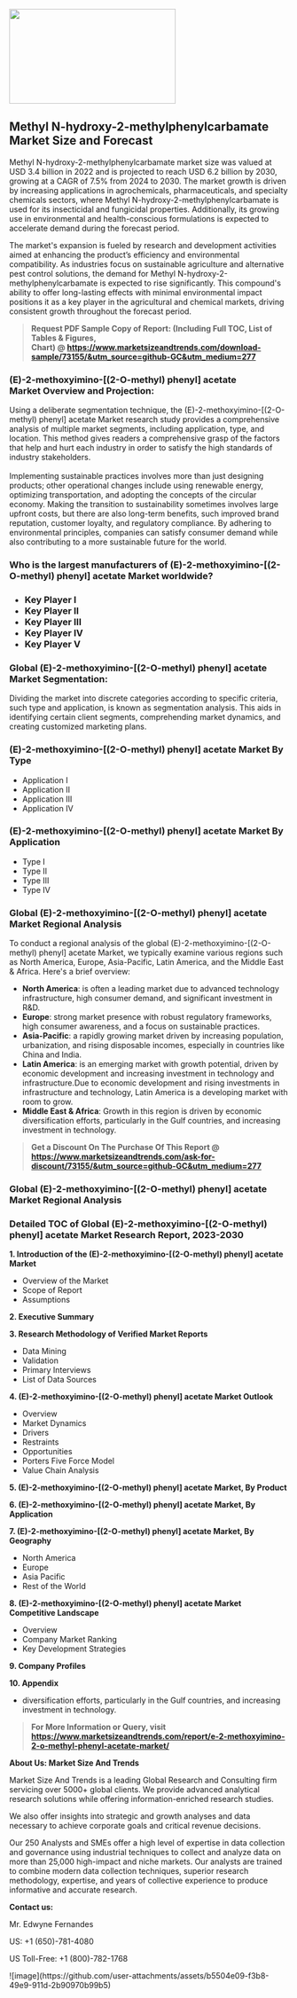 <p><img class="alignnone size-medium wp-image-20088" src="https://ffe5etoiles.com/wp-content/uploads/2024/12/MST1-300x171.png" alt="" width="300" height="171" /></p><h2>Methyl N-hydroxy-2-methylphenylcarbamate Market Size and Forecast</h2><p>Methyl N-hydroxy-2-methylphenylcarbamate market size was valued at USD 3.4 billion in 2022 and is projected to reach USD 6.2 billion by 2030, growing at a CAGR of 7.5% from 2024 to 2030. The market growth is driven by increasing applications in agrochemicals, pharmaceuticals, and specialty chemicals sectors, where Methyl N-hydroxy-2-methylphenylcarbamate is used for its insecticidal and fungicidal properties. Additionally, its growing use in environmental and health-conscious formulations is expected to accelerate demand during the forecast period.</p><p>The market's expansion is fueled by research and development activities aimed at enhancing the product’s efficiency and environmental compatibility. As industries focus on sustainable agriculture and alternative pest control solutions, the demand for Methyl N-hydroxy-2-methylphenylcarbamate is expected to rise significantly. This compound's ability to offer long-lasting effects with minimal environmental impact positions it as a key player in the agricultural and chemical markets, driving consistent growth throughout the forecast period.</p></p><blockquote id="" class=""><strong>Request PDF Sample Copy of Report: (Including Full TOC, List of Tables &amp; Figures, Chart)&nbsp;@&nbsp;<strong><a href="https://www.marketsizeandtrends.com/download-sample/73155/&utm_source=github-GC&utm_medium=277" target="_blank">https://www.marketsizeandtrends.com/download-sample/73155/&utm_source=github-GC&utm_medium=277</a></strong></strong></blockquote><h3 id="" class="">(E)-2-methoxyimino-[(2-O-methyl) phenyl] acetate Market&nbsp;Overview and Projection:</h3><p id="" class="">Using a deliberate segmentation technique, the (E)-2-methoxyimino-[(2-O-methyl) phenyl] acetate Market research study provides a comprehensive analysis of multiple market segments, including application, type, and location. This method gives readers a comprehensive grasp of the factors that help and hurt each industry in order to satisfy the high standards of industry stakeholders. <br /> <br />Implementing sustainable practices involves more than just designing products; other operational changes include using renewable energy, optimizing transportation, and adopting the concepts of the circular economy. Making the transition to sustainability sometimes involves large upfront costs, but there are also long-term benefits, such improved brand reputation, customer loyalty, and regulatory compliance. By adhering to environmental principles, companies can satisfy consumer demand while also contributing to a more sustainable future for the world.</p><h3 id="" class="">Who is the largest manufacturers of&nbsp;(E)-2-methoxyimino-[(2-O-methyl) phenyl] acetate Market worldwide?</h3><h3 class=""><p><ul><li>Key Player I </li><li> Key Player II </li><li> Key Player III </li><li> Key Player IV </li><li> Key Player V</li></ul></p></h3><h3 id="" class="">Global&nbsp;(E)-2-methoxyimino-[(2-O-methyl) phenyl] acetate Market Segmentation:</h3><p id="" class="">Dividing the market into discrete categories according to specific criteria, such type and application, is known as segmentation analysis. This aids in identifying certain client segments, comprehending market dynamics, and creating customized marketing plans.</p><h3 id="" class="">(E)-2-methoxyimino-[(2-O-methyl) phenyl] acetate Market&nbsp;By Type</h3><p><p><ul><li>Application I</li><li> Application II</li><li> Application III</li><li> Application IV</p></li></ul></p></p><h3 id="" class="">(E)-2-methoxyimino-[(2-O-methyl) phenyl] acetate Market&nbsp;By Application</h3><p class=""><p><ul><li>Type I</li><li> Type II</li><li> Type III</li><li> Type IV</li></ul></p></p><h3 id="" class="">Global (E)-2-methoxyimino-[(2-O-methyl) phenyl] acetate Market Regional Analysis</h3><p id="" class="">To conduct a regional analysis of the global (E)-2-methoxyimino-[(2-O-methyl) phenyl] acetate Market, we typically examine various regions such as North America, Europe, Asia-Pacific, Latin America, and the Middle East &amp; Africa. Here's a brief overview:</p><ul><li><strong>North America</strong>: is often a leading market due to advanced technology infrastructure, high consumer demand, and significant investment in R&amp;D.</li><li><strong>Europe</strong>: strong market presence with robust regulatory frameworks, high consumer awareness, and a focus on sustainable practices.</li><li><strong>Asia-Pacific</strong>: a rapidly growing market driven by increasing population, urbanization, and rising disposable incomes, especially in countries like China and India.</li><li><strong>Latin America</strong>: is an emerging market with growth potential, driven by economic development and increasing investment in technology and infrastructure.Due to economic development and rising investments in infrastructure and technology, Latin America is a developing market with room to grow.</li><li><strong>Middle East &amp; Africa</strong>: Growth in this region is driven by economic diversification efforts, particularly in the Gulf countries, and increasing investment in technology.</li></ul><blockquote id="" class=""><strong>Get a Discount On The Purchase Of This Report @ <strong><a href="https://www.marketsizeandtrends.com/ask-for-discount/73155/&utm_source=github-GC&utm_medium=277" target="_blank">https://www.marketsizeandtrends.com/ask-for-discount/73155/&utm_source=github-GC&utm_medium=277</a></strong></strong></blockquote><h3 id="" class="">Global (E)-2-methoxyimino-[(2-O-methyl) phenyl] acetate Market Regional Analysis</h3><h3 id="" class="">Detailed TOC of Global (E)-2-methoxyimino-[(2-O-methyl) phenyl] acetate Market Research Report, 2023-2030</h3><p id="" class=""><strong>1. Introduction of the (E)-2-methoxyimino-[(2-O-methyl) phenyl] acetate Market</strong></p><ul><li>Overview of the Market</li><li>Scope of Report</li><li>Assumptions</li></ul><p id="" class=""><strong>2. Executive Summary</strong></p><p id="" class=""><strong>3. Research Methodology of Verified Market Reports</strong></p><ul><li>Data Mining</li><li>Validation</li><li>Primary Interviews</li><li>List of Data Sources</li></ul><p id="" class=""><strong>4. (E)-2-methoxyimino-[(2-O-methyl) phenyl] acetate Market Outlook</strong></p><ul><li>Overview</li><li>Market Dynamics</li><li>Drivers</li><li>Restraints</li><li>Opportunities</li><li>Porters Five Force Model</li><li>Value Chain Analysis</li></ul><p id="" class=""><strong>5. (E)-2-methoxyimino-[(2-O-methyl) phenyl] acetate Market, By Product</strong></p><p id="" class=""><strong>6. (E)-2-methoxyimino-[(2-O-methyl) phenyl] acetate Market, By Application</strong></p><p id="" class=""><strong>7. (E)-2-methoxyimino-[(2-O-methyl) phenyl] acetate Market, By Geography</strong></p><ul><li>North America</li><li>Europe</li><li>Asia Pacific</li><li>Rest of the World</li></ul><p id="" class=""><strong>8. (E)-2-methoxyimino-[(2-O-methyl) phenyl] acetate Market Competitive Landscape</strong></p><ul><li>Overview</li><li>Company Market Ranking</li><li>Key Development Strategies</li></ul><p id="" class=""><strong>9. Company Profiles</strong></p><p id="" class=""><strong>10. Appendix</strong></p><ul><li>diversification efforts, particularly in the Gulf countries, and increasing investment in technology.</li></ul><blockquote id="" class=""><strong>For More Information or Query, visit <strong><strong><a href="https://www.marketsizeandtrends.com/report/e-2-methoxyimino-2-o-methyl-phenyl-acetate-market/" target="_blank">https://www.marketsizeandtrends.com/report/e-2-methoxyimino-2-o-methyl-phenyl-acetate-market/</a></strong></strong></strong></blockquote><p id="" class=""><strong>About Us: Market Size And Trends</strong></p><p id="" class="">Market Size And Trends is a leading Global Research and Consulting firm servicing over 5000+ global clients. We provide advanced analytical research solutions while offering information-enriched research studies.</p><p id="" class="">We also offer insights into strategic and growth analyses and data necessary to achieve corporate goals and critical revenue decisions.</p><p id="" class="">Our 250 Analysts and SMEs offer a high level of expertise in data collection and governance using industrial techniques to collect and analyze data on more than 25,000 high-impact and niche markets. Our analysts are trained to combine modern data collection techniques, superior research methodology, expertise, and years of collective experience to produce informative and accurate research.</p><p id="" class=""><strong>Contact us:</strong></p><p id="" class="">Mr. Edwyne Fernandes</p><p id="" class="">US: +1 (650)-781-4080</p><p id="" class="">US Toll-Free: +1 (800)-782-1768</p>
![image](https://github.com/user-attachments/assets/b5504e09-f3b8-49e9-911d-2b90970b99b5)
